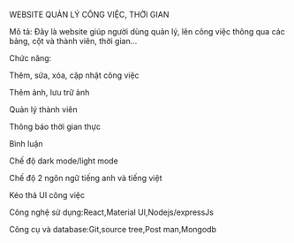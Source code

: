 WEBSITE QUẢN LÝ CÔNG VIỆC, THỜI GIAN

Mô tả: Đây là website giúp người dùng quản lý, lên công việc thông qua các bảng, cột và thành viên, thời gian...

Chức năng:

Thêm, sửa, xóa, cập nhật công việc

Thêm ảnh, lưu trữ ảnh

Quản lý thành viên

Thông báo thời gian thực

Bình luận

Chế độ dark mode/light mode

Chế độ 2 ngôn ngữ tiếng anh và tiếng việt

Kéo thả UI công việc

Công nghệ sử dụng:React,Material UI,Nodejs/expressJs

Công cụ và database:Git,source tree,Post man,Mongodb
